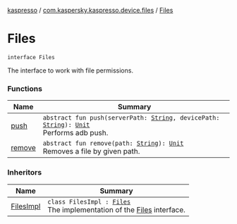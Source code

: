 [kaspresso](../../index.md) / [com.kaspersky.kaspresso.device.files](../index.md) / [Files](./index.md)

# Files

`interface Files`

The interface to work with file permissions.

### Functions

| Name | Summary |
|---|---|
| [push](push.md) | `abstract fun push(serverPath: `[`String`](https://kotlinlang.org/api/latest/jvm/stdlib/kotlin/-string/index.html)`, devicePath: `[`String`](https://kotlinlang.org/api/latest/jvm/stdlib/kotlin/-string/index.html)`): `[`Unit`](https://kotlinlang.org/api/latest/jvm/stdlib/kotlin/-unit/index.html)<br>Performs adb push. |
| [remove](remove.md) | `abstract fun remove(path: `[`String`](https://kotlinlang.org/api/latest/jvm/stdlib/kotlin/-string/index.html)`): `[`Unit`](https://kotlinlang.org/api/latest/jvm/stdlib/kotlin/-unit/index.html)<br>Removes a file by given path. |

### Inheritors

| Name | Summary |
|---|---|
| [FilesImpl](../-files-impl/index.md) | `class FilesImpl : `[`Files`](./index.md)<br>The implementation of the [Files](./index.md) interface. |
